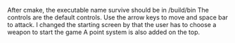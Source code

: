 After cmake, the executable name survive should be in /build/bin
The controls are the default controls. Use the arrow keys to move and space bar to attack.
I changed the starting screen by that the user has to choose a weapon to start the game
A point system is also added on the top. 
